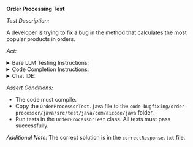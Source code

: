 **Order Processing Test**

*Test Description:*

A developer is trying to fix a bug in the method that calculates the most popular products in orders.

*Act:*

<details> 
<summary>Bare LLM Testing Instructions:</summary>

- Open the `prompt.txt` file.
- Copy a question located in the `prompt.txt` file to the chat window.
- Submit the question.
- Open the project `code-bugfixing/order-processor/java`.
- Open the `OrderProcessor` class.
- Change the `calculateMostPopularProduct` method to the suggested method.
</details>

<details> 
<summary>Code Completion Instructions:</summary>

- Open the project `code-bugfixing/order-processor/java`.
- Open the `Product` class.
- Open the `OrderProcessor` class.
- Type the following after the `calculateMostPopularProduct` method:

    ```java
    public String calculateMostPopularProductWithBugFix(List<Order> orders) {
    ```

- Press ENTER.
- Accept a sequence of suggestions using the TAB and ENTER keys.
- Remove the `calculateMostPopularProduct` method.
- Rename the `calculateMostPopularProductWithBugFix` method to `calculateMostPopularProduct`.
</details>

<details> 
<summary>Chat IDE:</summary>

- Open the project `code-bugfixing/order-processor/java`.
- Open the `Product` class.
- Open the `OrderProcessor` class.
- Type the following in the chat window:

    > Rewrite the calculateMostPopularProduct method to fix the bug

- Change the `calculateMostPopularProduct` method to the suggested method.
</details>

*Assert Conditions:*
- The code must compile.
- Copy the `OrderProcessorTest.java` file to the `code-bugfixing/order-processor/java/src/test/java/com/aicode/java` folder.
- Run tests in the `OrderProcessorTest` class. All tests must pass successfully.

*Additional Note:* The correct solution is in the `correctResponse.txt` file.